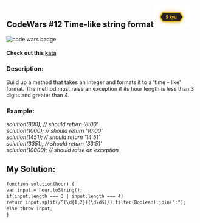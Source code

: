 ## CodeWars #12 Time-like string format![5 kyu](/img/kyu5.png)
![code wars badge](https://www.codewars.com/users/MateuszKawka/badges/small)
#### Check out this [kata](https://www.codewars.com/kata/51e000d070fe4414000003f0)

### Description:

Build up a method that takes an integer and formats it to a 'time - like' format. The method must raise an exception if its hour length is less than 3 digits and greater than 4.

### Example:

*solution(800); // should return '8:00'*  
*solution(1000); // should return '10:00'*  
*solution(1451); // should return '14:51'*  
*solution(3351); // should return '33:51'*  
*solution(10000); // should raise an exception*  

## My Solution:

    function solution(hour) {  
    var input = hour.toString();  
    if(input.length === 3 | input.length === 4)   
    return input.split(/^(\d{1,2})(\d\d$)/).filter(Boolean).join(":");  
    else throw input;  
    }
